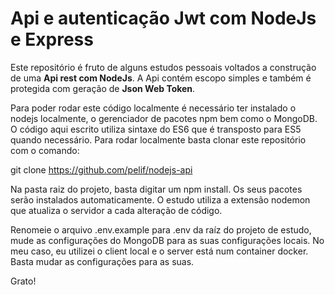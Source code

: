 # Api e autenticação Jwt com NodeJs e Express

Este repositório é fruto de alguns estudos pessoais voltados a construção de uma **Api rest com NodeJs**. A Api contém escopo simples e também é protegida com geração de **Json Web Token**. 

Para poder rodar este código localmente é necessário ter instalado o nodejs localmente, o gerenciador de pacotes npm bem como o MongoDB. O código aqui escrito utiliza sintaxe do ES6 que é transposto para ES5 quando necessário. Para rodar localmente basta clonar este repositório com o comando: 

git clone https://github.com/pelif/nodejs-api 

Na pasta raiz do projeto, basta digitar um npm install. Os seus pacotes serão instalados automaticamente. O estudo utiliza a extensão nodemon que atualiza o servidor a cada alteração de código. 

Renomeie o arquivo .env.example para .env da raíz do projeto de estudo, mude as configurações do MongoDB para as suas configurações locais. No meu caso, eu utilizei o client local e o server está num container docker. Basta mudar as configurações para as suas. 

Grato!


